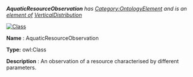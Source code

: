 ___AquaticResourceObservation__ 
 has
 [Category:OntologyElement](../../Category/OntologyElement "Category:OntologyElement") 
 and is an
 [element of](../../Property/ElementOf "Property:ElementOf") 
[VerticalDistribution](../../Submissions/VerticalDistribution "Submissions:VerticalDistribution")_




  





[![Class](../../images/thumb/2/27/Class.gif/45px-Class.gif)](../../Image/Class.gif "Class")


__Name__ 
 : AquaticResourceObservation
 



__Type:__ 
 owl:Class
 



__Description__ 
 : An observation of a resource characterised by different parameters.